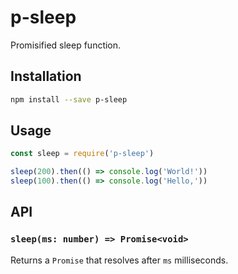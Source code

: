 # p-sleep

Promisified sleep function.

## Installation

```sh
npm install --save p-sleep
```

## Usage

```js
const sleep = require('p-sleep')

sleep(200).then(() => console.log('World!'))
sleep(100).then(() => console.log('Hello,'))
```

## API

### `sleep(ms: number) => Promise<void>`

Returns a `Promise` that resolves after `ms` milliseconds.
